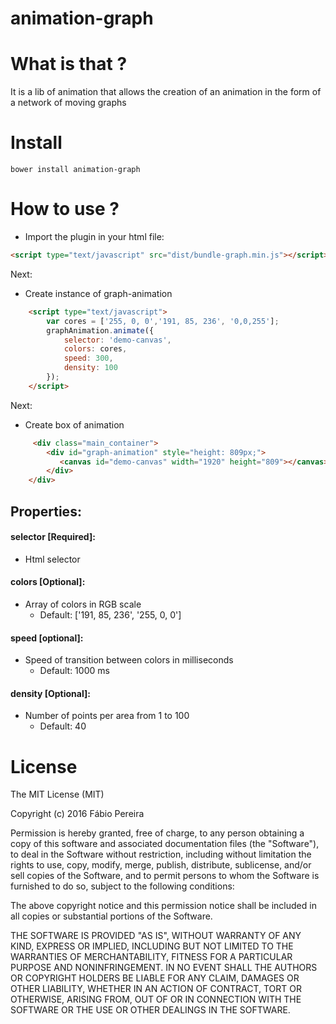 # animation-graph

# What is that ?
It is a lib of animation that allows the creation of an animation in the form of a network of moving graphs

# Install

```
bower install animation-graph
```
# How to use ?

* Import the plugin in your html file:

```html
<script type="text/javascript" src="dist/bundle-graph.min.js"></script>
```

Next:

 * Create instance of graph-animation

```html
    <script type="text/javascript">
		var cores = ['255, 0, 0','191, 85, 236', '0,0,255'];
		graphAnimation.animate({
		    selector: 'demo-canvas',
			colors: cores,
			speed: 300,
			density: 100
		});
	</script>
```

Next:

* Create box of animation

```html
	 <div class="main_container">
		<div id="graph-animation" style="height: 809px;">
		   <canvas id="demo-canvas" width="1920" height="809"></canvas>
		</div>             
	</div>
```

## Properties:

#### selector [Required]:
* Html selector  

   
#### colors [Optional]:
* Array of colors in RGB scale
    * Default: ['191, 85, 236', '255, 0, 0']
    
#### speed [optional]:
* Speed of transition between colors in milliseconds
    * Default: 1000 ms
    

#### density [Optional]:
* Number of points per area from 1 to 100
    * Default: 40
    

# License

The MIT License (MIT)

Copyright (c) 2016 Fábio Pereira

Permission is hereby granted, free of charge, to any person obtaining a copy of this software and associated documentation files (the "Software"), to deal in the Software without restriction, including without limitation the rights to use, copy, modify, merge, publish, distribute, sublicense, and/or sell copies of the Software, and to permit persons to whom the Software is furnished to do so, subject to the following conditions:

The above copyright notice and this permission notice shall be included in all copies or substantial portions of the Software.

THE SOFTWARE IS PROVIDED "AS IS", WITHOUT WARRANTY OF ANY KIND, EXPRESS OR IMPLIED, INCLUDING BUT NOT LIMITED TO THE WARRANTIES OF MERCHANTABILITY, FITNESS FOR A PARTICULAR PURPOSE AND NONINFRINGEMENT. IN NO EVENT SHALL THE AUTHORS OR COPYRIGHT HOLDERS BE LIABLE FOR ANY CLAIM, DAMAGES OR OTHER LIABILITY, WHETHER IN AN ACTION OF CONTRACT, TORT OR OTHERWISE, ARISING FROM, OUT OF OR IN CONNECTION WITH THE SOFTWARE OR THE USE OR OTHER DEALINGS IN THE SOFTWARE.